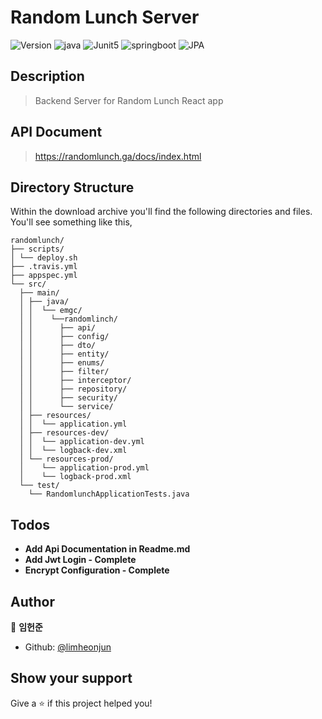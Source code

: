 
# Random Lunch Server

![Version](https://badgen.net/badge/version/1.0/yellow) ![java](https://badgen.net/badge/java/1.8/orange)
![Junit5](https://badgen.net/badge/Junit5/5.7/cyan)  ![springboot](https://badgen.net/badge/springboot/2.4.1/green) ![JPA](https://badgen.net/badge/JPA/2.4.1/green)




## Description

> Backend Server for Random Lunch React app

## API Document
> https://randomlunch.ga/docs/index.html

## Directory Structure

Within the download archive you'll find the following directories and files. You'll see something like this,  

```
randomlunch/
├── scripts/
│ └── deploy.sh
├── .travis.yml
├── appspec.yml
└── src/
  ├── main/
  │ ├── java/
  │ │  └── emgc/
  │ │    └──randomlinch/
  │ │      ├── api/
  │ │      ├── config/
  │ │      ├── dto/
  │ │      ├── entity/
  │ │      ├── enums/
  │ │      ├── filter/
  │ │      ├── interceptor/
  │ │      ├── repository/
  │ │      ├── security/
  │ │      └── service/
  │ ├── resources/
  │ │  └── application.yml
  │ ├── resources-dev/
  │ │  └── application-dev.yml
  │ │  └── logback-dev.xml
  │ └── resources-prod/
  │    └── application-prod.yml
  │    └── logback-prod.xml
  └── test/
    └── RandomlunchApplicationTests.java
```




## Todos

- **Add Api Documentation in Readme.md**
- **Add Jwt Login - Complete**
- **Encrypt Configuration - Complete**



## Author



👤 **임헌준**



* Github: [@limheonjun](https://github.com/limheonjun)



## Show your support



Give a ⭐️ if this project helped you!

  
  

